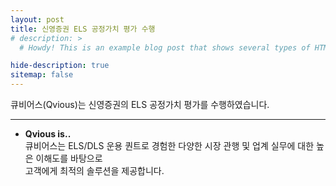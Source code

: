 ```yaml
---
layout: post
title: 신영증권 ELS 공정가치 평가 수행
# description: >
  # Howdy! This is an example blog post that shows several types of HTML content supported in this theme.

hide-description: true
sitemap: false
---
```


큐비어스(Qvious)는 신영증권의 ELS 공정가치 평가를 수행하였습니다. <br>

---
* **Qvious is..** <br>
큐비어스는 ELS/DLS 운용 퀀트로 경험한 다양한 시장 관행 및 업계 실무에 대한 높은 이해도를 바탕으로 <br>
고객에게 최적의 솔루션을 제공합니다.
